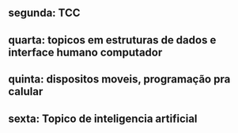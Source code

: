 ## segunda: TCC

## quarta: topicos em estruturas de dados e  interface humano computador 

## quinta: dispositos moveis, programação pra calular

## sexta: Topico de inteligencia artificial 
